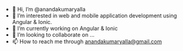 - 👋 Hi, I’m @anandakumaryalla
- 👀 I’m interested in web and mobile application development using Angular & Ionic.
- 🌱 I’m currently working on Angular & Ionic
- 💞️ I’m looking to collaborate on ...
- 📫 How to reach me through anandakumaryalla@gmail.com

<!---
anandakumaryalla/anandakumaryalla is a ✨ special ✨ repository because its `README.md` (this file) appears on your GitHub profile.
You can click the Preview link to take a look at your changes.
--->
